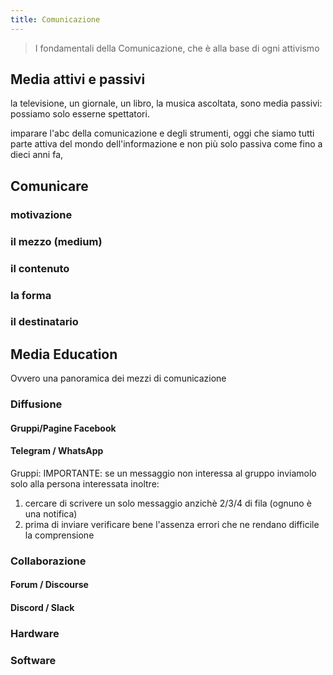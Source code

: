 ```yaml
---
title: Comunicazione
---
```


> I fondamentali della Comunicazione, che è alla base di ogni attivismo

## Media attivi e passivi
la televisione, un giornale, un libro, la musica ascoltata, sono media passivi: possiamo solo esserne spettatori.

imparare l'abc della comunicazione e degli strumenti, oggi che siamo tutti parte attiva del mondo dell'informazione e non più solo passiva come fino a dieci anni fa, 

## Comunicare
### motivazione

### il mezzo (medium)

### il contenuto

### la forma

### il destinatario

## Media Education
Ovvero una panoramica dei mezzi di comunicazione

### Diffusione

#### Gruppi/Pagine Facebook

#### Telegram / WhatsApp

Gruppi:
IMPORTANTE: se un messaggio non interessa al gruppo inviamolo solo alla persona interessata
inoltre:
1. cercare di scrivere un solo messaggio anzichè 2/3/4 di fila (ognuno è una notifica)
2. prima di inviare verificare bene l'assenza errori che ne rendano difficile la comprensione

### Collaborazione

#### Forum / Discourse

#### Discord / Slack

### Hardware

### Software

